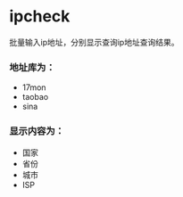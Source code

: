 # ipcheck
批量输入ip地址，分别显示查询ip地址查询结果。
### 地址库为：
* 17mon
* taobao
* sina

### 显示内容为：
* 国家
* 省份
* 城市
* ISP
